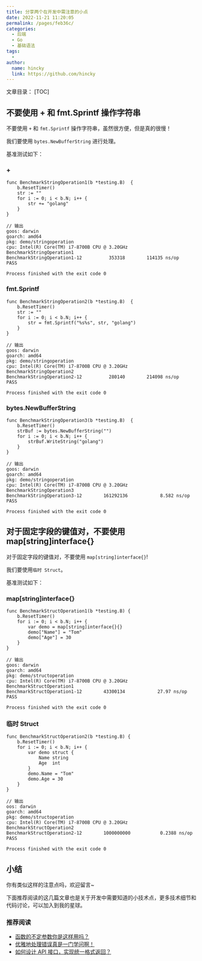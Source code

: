 ```yaml
---
title: 分享两个在开发中需注意的小点
date: 2022-11-21 11:20:05
permalink: /pages/feb36c/
categories:
  - 后端
  - Go
  - 基础语法
tags:
  - 
author: 
  name: hincky
  link: https://github.com/hincky
---
```

文章目录：
[TOC]

## 不要使用 + 和 fmt.Sprintf 操作字符串

不要使用 `+` 和 `fmt.Sprintf` 操作字符串，虽然很方便，但是真的很慢！

我们要使用 `bytes.NewBufferString` 进行处理。

基准测试如下：

### +

```
func BenchmarkStringOperation1(b *testing.B)  {
	b.ResetTimer()
	str := ""
	for i := 0; i < b.N; i++ {
		str += "golang"
	}
}

// 输出
goos: darwin
goarch: amd64
pkg: demo/stringoperation
cpu: Intel(R) Core(TM) i7-8700B CPU @ 3.20GHz
BenchmarkStringOperation1
BenchmarkStringOperation1-12    	  353318	    114135 ns/op
PASS

Process finished with the exit code 0
```

### fmt.Sprintf

```
func BenchmarkStringOperation2(b *testing.B)  {
	b.ResetTimer()
	str := ""
	for i := 0; i < b.N; i++ {
		str = fmt.Sprintf("%s%s", str, "golang")
	}
}

// 输出
goos: darwin
goarch: amd64
pkg: demo/stringoperation
cpu: Intel(R) Core(TM) i7-8700B CPU @ 3.20GHz
BenchmarkStringOperation2
BenchmarkStringOperation2-12    	  280140	    214098 ns/op
PASS

Process finished with the exit code 0
```

### bytes.NewBufferString

```
func BenchmarkStringOperation3(b *testing.B)  {
	b.ResetTimer()
	strBuf := bytes.NewBufferString("")
	for i := 0; i < b.N; i++ {
		strBuf.WriteString("golang")
	}
}

// 输出
goos: darwin
goarch: amd64
pkg: demo/stringoperation
cpu: Intel(R) Core(TM) i7-8700B CPU @ 3.20GHz
BenchmarkStringOperation3
BenchmarkStringOperation3-12    	161292136	         8.582 ns/op
PASS

Process finished with the exit code 0
```
## 对于固定字段的键值对，不要使用 map[string]interface{}

对于固定字段的键值对，不要使用 `map[string]interface{}`!

我们要使用`临时 Struct`。

基准测试如下：

### map[string]interface{}

```
func BenchmarkStructOperation1(b *testing.B) {
	b.ResetTimer()
	for i := 0; i < b.N; i++ {
		var demo = map[string]interface{}{}
		demo["Name"] = "Tom"
		demo["Age"] = 30
	}
}

// 输出
goos: darwin
goarch: amd64
pkg: demo/structoperation
cpu: Intel(R) Core(TM) i7-8700B CPU @ 3.20GHz
BenchmarkStructOperation1
BenchmarkStructOperation1-12    	43300134	        27.97 ns/op
PASS

Process finished with the exit code 0
```

### 临时 Struct

```
func BenchmarkStructOperation2(b *testing.B) {
	b.ResetTimer()
	for i := 0; i < b.N; i++ {
		var demo struct {
			Name string
			Age  int
		}
		demo.Name = "Tom"
		demo.Age = 30
	}
}

// 输出
oos: darwin
goarch: amd64
pkg: demo/structoperation
cpu: Intel(R) Core(TM) i7-8700B CPU @ 3.20GHz
BenchmarkStructOperation2
BenchmarkStructOperation2-12    	1000000000	         0.2388 ns/op
PASS

Process finished with the exit code 0
```

## 小结

你有类似这样的注意点吗，欢迎留言~ 

下面推荐阅读的这几篇文章也是关于开发中需要知道的小技术点，更多技术细节和代码讨论，可以加入到我的星球。

### 推荐阅读

- [函数的不定参数你是这样用吗？](https://mp.weixin.qq.com/s/jvSbZ0_g_EFqaR2TmjjO8w)
- [优雅地处理错误真是一门学问啊！](https://mp.weixin.qq.com/s/W_LsZtnjGIKQ-LB6EkRgBA)
- [如何设计 API 接口，实现统一格式返回？](https://mp.weixin.qq.com/s/6c6uapjIzJC9wmjUFyZuZA)
